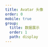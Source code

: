 ```yaml
---
title: Avatar 头像
order: 0
mobile: true
group:
  title: 数据展示
  order: 1
  path: display
---
```


<code src="../demo/Avatar.tsx"></code>
<API src="../src/Avatar.tsx"></API>
